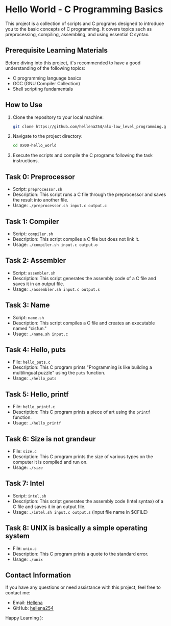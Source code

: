 # Hello World - C Programming Basics

This project is a collection of scripts and C programs designed to introduce you to the basic concepts of C programming. It covers topics such as preprocessing, compiling, assembling, and using essential C syntax.

## Prerequisite Learning Materials

Before diving into this project, it's recommended to have a good understanding of the following topics:

- C programming language basics
- GCC (GNU Compiler Collection)
- Shell scripting fundamentals

## How to Use

1. Clone the repository to your local machine:
   ```bash
   git clone https://github.com/hellena254/alx-low_level_programming.git
2. Navigate to the project directory:
    ```bash
    cd 0x00-hello_world
3. Execute the scripts and compile the C programs following the task instructions.

## Task 0: Preprocessor
- Script: `preprocessor.sh`
- Description: This script runs a C file through the preprocessor and saves the result into another file.
- Usage: `./preprocessor.sh input.c output.c`

## Task 1: Compiler
- Script: `compiler.sh`
- Description: This script compiles a C file but does not link it.
- Usage: `./compiler.sh input.c output.o`

## Task 2: Assembler
- Script: `assembler.sh`
- Description: This script generates the assembly code of a C file and saves it in an output file.
- Usage: `./assembler.sh input.c output.s`

## Task 3: Name
- Script: `name.sh`
- Description: This script compiles a C file and creates an executable named "cisfun."
- Usage: `./name.sh input.c`

## Task 4: Hello, puts
- File: `hello_puts.c`
- Description: This C program prints "Programming is like building a multilingual puzzle" using the `puts` function.
- Usage: `./hello_puts`

## Task 5: Hello, printf
- File: `hello_printf.c`
- Description: This C program prints a piece of art using the `printf` function.
- Usage: `./hello_printf`

## Task 6: Size is not grandeur
- File: `size.c`
- Description: This C program prints the size of various types on the computer it is compiled and run on.
- Usage: `./size`

## Task 7: Intel
- Script: `intel.sh`
- Description: This script generates the assembly code (Intel syntax) of a C file and saves it in an output file.
- Usage: `./intel.sh input.c output.s` (input file name in $CFILE)

## Task 8: UNIX is basically a simple operating system
- File: `unix.c`
- Description: This C program prints a quote to the standard error.
- Usage: `./unix`

## Contact Information

If you have any questions or need assistance with this project, feel free to contact me:

- Email: [Hellena](hellena243@gmail.com)
- GitHub: [hellena254](https://github.com/hellena254/)

Happy Learning ):

